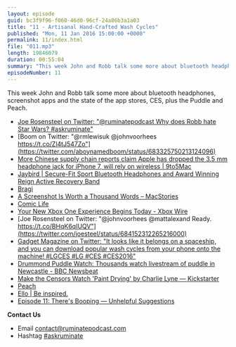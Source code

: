 ```yaml
---
layout: episode
guid: bc3f9f96-f060-46d0-96cf-24a86b3a1a03
title: "11 - Artisanal Hand-Crafted Wash Cycles"
published: "Mon, 11 Jan 2016 15:00:00 +0000"
permalink: 11/index.html
file: "011.mp3"
length: 19846079
duration: 00:55:04
summary: "This week John and Robb talk some more about bluetooth headphones, screenshot apps and the state of the app stores, CES, plus the Puddle and Peach."
episodeNumber: 11
---
```


This week John and Robb talk some more about bluetooth headphones, screenshot apps and the state of the app stores, CES, plus the Puddle and Peach.

*   [Joe Rosensteel on Twitter: "@ruminatepodcast Why does Robb hate Star Wars? #askruminate"](https://twitter.com/joesteel/status/676444885155639296)
*   [Boom on Twitter: "@rmlewisuk @johnvoorhees https://t.co/Zl4tJ547Zo"](https://twitter.com/aboynamedboom/status/683325750213124096)
*   [More Chinese supply chain reports claim Apple has dropped the 3.5 mm headphone jack for iPhone 7, will rely on wireless | 9to5Mac](http://9to5mac.com/2016/01/05/apple-dropping-removing-headphone-port-iphone-7/)
*   [Jaybird | Secure-Fit Sport Bluetooth Headphones and Award Winning Reign Active Recovery Band](http://www.jaybirdsport.com/)
*   [Bragi](http://www.bragi.com/)
*   [A Screenshot Is Worth a Thousand Words – MacStories](https://www.macstories.net/roundups/a-screenshot-is-worth-a-thousand-words/)
*   [Comic Life](http://www.comiclife.com/)
*   [Your New Xbox One Experience Begins Today - Xbox Wire](http://news.xbox.com/2015/11/12/new-xbox-one-experience-begins-today/)
*   [Joe Rosensteel on Twitter: "@johnvoorhees @mattalexand Ready. https://t.co/BHqK6qIUQV"](https://twitter.com/joesteel/status/684152312265216000)
*   [Gadget Magazine on Twitter: "It looks like it belongs on a spaceship, and you can download popular wash cycles from your phone onto the machine! #LGCES #LG #CES #CES2016"](https://twitter.com/gadget_magazine/status/684414637643816961)
*   [Drummond Puddle Watch: Thousands watch livestream of puddle in Newcastle - BBC Newsbeat](http://www.bbc.co.uk/newsbeat/article/35245437/drummond-puddle-watch-thousands-watch-livestream-of-puddle-in-newcastle)
*   [Make the Censors Watch 'Paint Drying' by Charlie Lyne — Kickstarter](https://www.kickstarter.com/projects/charlielyne/make-the-censors-watch-paint-drying)
*   [Peach](http://peach.cool/)
*   [Ello | Be inspired.](https://ello.co/explore)
*   [Episode 11: There's Booping — Unhelpful Suggestions](http://unhelpful-suggestions.com/podcast/11)

**Contact Us**

*   Email [contact@ruminatepodcast.com](mailto:contact@ruminatepodcast.com)
*   Hashtag [#askruminate](https://twitter.com/search?q=askruminate)
